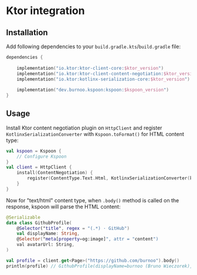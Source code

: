 # Ktor integration

## Installation
Add following dependencies to your `build.gradle.kts`/`build.gradle` file:

```kotlin
dependencies {
    
    implementation("io.ktor:ktor-client-core:$ktor_version")
    implementation("io.ktor:ktor-client-content-negotiation:$ktor_version")
    implementation("io.ktor:kotlinx-serialization-core:$ktor_version")
    
    implementation("dev.burnoo.kspoon:kspoon:$kspoon_version")
}
```

## Usage
Install Ktor content negotiation plugin on `HttpClient` and register `KotlinxSerializationConverter` with `Kspoon.toFormat()` for HTML content type:

```kotlin
val kspoon = Kspoon {
    // Configure Kspoon
}
val client = HttpClient {
    install(ContentNegotiation) {
        register(ContentType.Text.Html, KotlinxSerializationConverter(kspoon.toFormat()))
    }
}
```

Now for "text/html" content type, when `.body()` method is called on the response, kspoon will parse the HTML content:

```kotlin
@Serializable
data class GithubProfile(
    @Selector("title", regex = "(.*) · GitHub")
    val displayName: String,
    @Selector("meta[property=og:image]", attr = "content")
    val avatarUrl: String,
)

val profile = client.get<Page>("https://github.com/burnoo").body()
println(profile) // GithubProfile(displayName=burnoo (Bruno Wieczorek), avatarUrl=https://avatars.githubusercontent.com/u/17478192?v=4)
```
